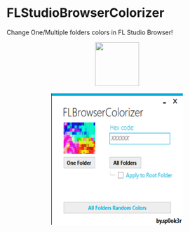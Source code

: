 # FLStudioBrowserColorizer
Change One/Multiple folders colors in FL Studio Browser!

<p align="center">
<img width="100" height="100" src="https://github.com/sp0ok3r/FLStudioBrowserColorizer/blob/master/FLStudioBrowserColorizer/master/fl-studio-icon.png">
</p>

<p align="center">
<img width="300" height="300" src="https://raw.githubusercontent.com/sp0ok3r/FLStudioBrowserColorizer/master/flsbc_img.png">
</p>
